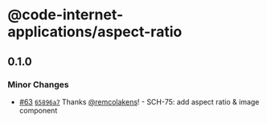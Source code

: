 # @code-internet-applications/aspect-ratio

## 0.1.0

### Minor Changes

- [#63](https://github.com/code-internet-applications/cbt-hydrogen/pull/63)
  [`65896a7`](https://github.com/code-internet-applications/cbt-hydrogen/commit/65896a76614c65c773824dba9fdf922275ab58d5)
  Thanks [@remcolakens](https://github.com/remcolakens)! - SCH-75: add aspect
  ratio & image component
